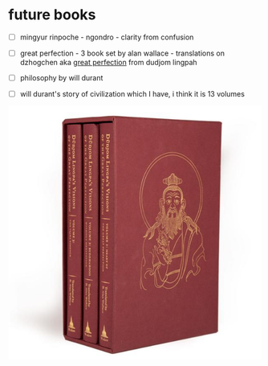 # future books

* [ ] mingyur rinpoche - ngondro - clarity from confusion
* [ ] great perfection - 3 book set by alan wallace - translations on dzhogchen aka [great perfection](https://wisdomexperience.org/product/dudjom-lingpas-visions-great-perfection/) from dudjom lingpah
* [ ] philosophy by will durant
* [ ] will durant's story of civilization which I have, i think it is 13 volumes



![](dudjom.jpg)
